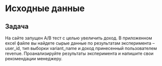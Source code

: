 # Исходные данные

## Задача
На сайте запущен А/В тест с целью увеличить доход. В приложенном excel файле вы найдете сырые данные по результатам эксперимента – user_id, тип выборки variant_name и доход принесенный пользователем revenue.
Проанализируйте результаты эксперимента и напишите свои рекомендации менеджеру.